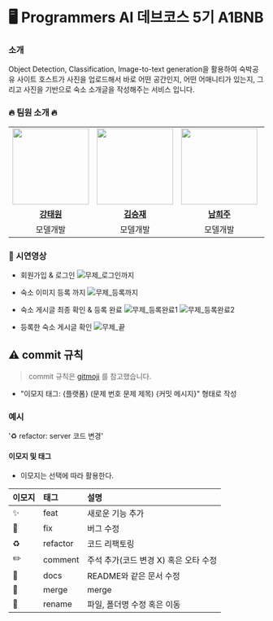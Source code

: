 # 🖥 Programmers AI 데브코스 5기 A1BNB

### 소개

Object Detection, Classification, Image-to-text generation을 활용하여
숙박공유 사이트 호스트가 사진을 업로드해서 바로 어떤 공간인지, 어떤 어매니티가 있는지, 그리고 사진을 기반으로 숙소 소개글을 작성해주는 서비스 입니다.

### 🔥 팀원 소개 🔥

<table>
 <tr>
    <td align="center"><a href="https://github.com/rivertw777"><img src="https://avatars.githubusercontent.com/rivertw777" width="150px;" alt=""></td>
    <td align="center"><a href="https://github.com/tmdwo8814"><img src="https://avatars.githubusercontent.com/tmdwo8814" width="150px;" alt=""></td>
    <td align="center"><a href="https://github.com/huijunam"><img src="https://avatars.githubusercontent.com/huijunam" width="150px;" alt=""></td>
    <td align="center"><a href="https://github.com/HDmoonSir"><img src="https://avatars.githubusercontent.com/HDmoonSir" width="150px;" alt=""></td>
    <td align="center"><a href="https://github.com/movie5"><img src="https://avatars.githubusercontent.com/movie5" width="150px;" alt=""></td>
    <td align="center"><a href="https://github.com/sejeongak"><img src="https://avatars.githubusercontent.com/sejeongak" width="150px;" alt=""></td>
    <td align="center"><a href="https://github.com/mcjeong95"><img src="https://avatars.githubusercontent.com/mcjeong95" width="150px;" alt=""></td>
  </tr>
  <tr>
    <td align="center"><a href="https://github.com/rivertw777"><b>강태원</b></td>
    <td align="center"><a href="https://github.com/tmdwo8814"><b>김승재</b></td>
    <td align="center"><a href="https://github.com/huijunam"><b>남희주</b></td>
    <td align="center"><a href="https://github.com/HDmoonSir"><b>문희동</b></td>
    <td align="center"><a href="https://github.com/movie5"><b>오영화</b></td>
    <td align="center"><a href="https://github.com/sejeongak"><b>장세정</b></td>
    <td align="center"><a href="https://github.com/mcjeong95"><b>정민철</b></td>
  </tr>
  <tr> 
    <td align="center">모델개발</td>
    <td align="center">모델개발</td>
    <td align="center">모델개발</td>
    <td align="center">모델개발</td>
    <td align="center">모델개발</td>
    <td align="center">모델개발</td>
    <td align="center">모델개발</td>
  </tr>

</table>

### 🎥 시연영상
- 회원가입 & 로그인
![무제_로그인까지](https://github.com/HDmoonSir/a1bnbSub/assets/15117257/1d2148d2-8859-4b8c-89fb-3ee98a55a78d)

- 숙소 이미지 등록 까지
![무제_등록까지](https://github.com/HDmoonSir/a1bnbSub/assets/15117257/234bd64e-6618-409f-a61e-1edb030772fb)

- 숙소 게시글 최종 확인 & 등록 완료
![무제_등록완료1](https://github.com/HDmoonSir/a1bnbSub/assets/15117257/98d02114-4a19-4996-8e78-8c87692142c8)
![무제_등록완료2](https://github.com/HDmoonSir/a1bnbSub/assets/15117257/9c7300c1-d454-4dea-af71-ef67e1a6ec42)

- 등록한 숙소 게시글 확인
![무제_끝](https://github.com/HDmoonSir/a1bnbSub/assets/15117257/5c7033e0-3fcf-45fe-acac-7c25399b87e6)

## ⚠️ commit 규칙

> commit 규칙은 [gitmoji](https://gitmoji.dev/) 를 참고했습니다.

- "이모지 태그: {플랫폼} (문제 번호 문제 제목) {커밋 메시지}" 형태로 작성

### 예시

'♻️ refactor: server 코드 변경'

#### 이모지 및 태그

- 이모지는 선택에 따라 활용한다.

| 이모지 | 태그     | 설명                                  |
| :----- | :------- | :------------------------------------ |
| ✨     | feat     | 새로운 기능 추가                      |
| 🐛     | fix      | 버그 수정                             |
| ♻️     | refactor | 코드 리팩토링                         |
| ✏️     | comment  | 주석 추가(코드 변경 X) 혹은 오타 수정 |
| 📝     | docs     | README와 같은 문서 수정               |
| 🔀     | merge    | merge                                 |
| 🚚     | rename   | 파일, 폴더명 수정 혹은 이동           |
